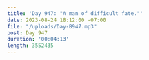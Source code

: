 ```yaml
---
title: 'Day 947: "A man of difficult fate."'
date: 2023-08-24 18:12:00 -07:00
file: "/uploads/Day-B947.mp3"
post: Day 947
duration: '00:04:13'
length: 3552435
---
```


